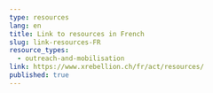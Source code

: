 ```yaml
---
type: resources
lang: en
title: Link to resources in French
slug: link-resources-FR
resource_types:
  - outreach-and-mobilisation
link: https://www.xrebellion.ch/fr/act/resources/
published: true
---
```

